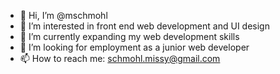 - 👋 Hi, I’m @mschmohl
- 👀 I’m interested in front end web development and UI design
- 🌱 I’m currently expanding my web development skills
- 💞️ I’m looking for employment as a junior web developer
- 📫 How to reach me: schmohl.missy@gmail.com

<!---
mschmohl/mschmohl is a ✨ special ✨ repository because its `README.md` (this file) appears on your GitHub profile.
You can click the Preview link to take a look at your changes.
--->
